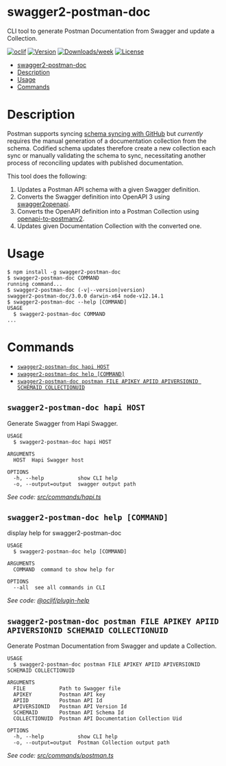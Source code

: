 # swagger2-postman-doc

CLI tool to generate Postman Documentation from Swagger and update a Collection.

[![oclif](https://img.shields.io/badge/cli-oclif-brightgreen.svg)](https://oclif.io)
[![Version](https://img.shields.io/npm/v/swagger2-postman-doc.svg)](https://npmjs.org/package/swagger2-postman-doc)
[![Downloads/week](https://img.shields.io/npm/dw/swagger2-postman-doc.svg)](https://npmjs.org/package/swagger2-postman-doc)
[![License](https://img.shields.io/npm/l/swagger2-postman-doc.svg)](https://github.com/auzwang/swagger2-postman-doc/blob/master/package.json)

<!-- toc -->

- [swagger2-postman-doc](#swagger2-postman-doc)
- [Description](#description)
- [Usage](#usage)
- [Commands](#commands)
<!-- tocstop -->

# Description

<!-- description -->

Postman supports syncing [schema syncing with GitHub](https://learning.postman.com/docs/integrations/available-integrations/github/#syncing-your-api-schemas-on-github)
but _currently_ requires the manual generation of a documentation collection from the
schema. Codified schema updates therefore create a new collection each sync or manually
validating the schema to sync, necessitating another process of reconciling updates with
published documentation.

This tool does the following:

1. Updates a Postman API schema with a given Swagger definition.
2. Converts the Swagger definition into OpenAPI 3 using [swagger2openapi](https://github.com/Mermade/oas-kit/blob/master/packages/swagger2openapi/).
3. Converts the OpenAPI definition into a Postman Collection using [openapi-to-postmanv2](https://github.com/postmanlabs/openapi-to-postman).
4. Updates given Documentation Collection with the converted one.

<!-- descriptionstop -->

# Usage

<!-- usage -->

```sh-session
$ npm install -g swagger2-postman-doc
$ swagger2-postman-doc COMMAND
running command...
$ swagger2-postman-doc (-v|--version|version)
swagger2-postman-doc/3.0.0 darwin-x64 node-v12.14.1
$ swagger2-postman-doc --help [COMMAND]
USAGE
  $ swagger2-postman-doc COMMAND
...
```

<!-- usagestop -->

# Commands

<!-- commands -->

- [`swagger2-postman-doc hapi HOST`](#swagger2-postman-doc-hapi-host)
- [`swagger2-postman-doc help [COMMAND]`](#swagger2-postman-doc-help-command)
- [`swagger2-postman-doc postman FILE APIKEY APIID APIVERSIONID SCHEMAID COLLECTIONUID`](#swagger2-postman-doc-postman-file-apikey-apiid-apiversionid-schemaid-collectionuid)

## `swagger2-postman-doc hapi HOST`

Generate Swagger from Hapi Swagger.

```
USAGE
  $ swagger2-postman-doc hapi HOST

ARGUMENTS
  HOST  Hapi Swagger host

OPTIONS
  -h, --help           show CLI help
  -o, --output=output  swagger output path
```

_See code: [src/commands/hapi.ts](https://github.com/auzwang/swagger2-postman-doc/blob/v3.0.0/src/commands/hapi.ts)_

## `swagger2-postman-doc help [COMMAND]`

display help for swagger2-postman-doc

```
USAGE
  $ swagger2-postman-doc help [COMMAND]

ARGUMENTS
  COMMAND  command to show help for

OPTIONS
  --all  see all commands in CLI
```

_See code: [@oclif/plugin-help](https://github.com/oclif/plugin-help/blob/v3.2.0/src/commands/help.ts)_

## `swagger2-postman-doc postman FILE APIKEY APIID APIVERSIONID SCHEMAID COLLECTIONUID`

Generate Postman Documentation from Swagger and update a Collection.

```
USAGE
  $ swagger2-postman-doc postman FILE APIKEY APIID APIVERSIONID SCHEMAID COLLECTIONUID

ARGUMENTS
  FILE           Path to Swagger file
  APIKEY         Postman API key
  APIID          Postman API Id
  APIVERSIONID   Postman API Version Id
  SCHEMAID       Postman API Schema Id
  COLLECTIONUID  Postman API Documentation Collection Uid

OPTIONS
  -h, --help           show CLI help
  -o, --output=output  Postman Collection output path
```

_See code: [src/commands/postman.ts](https://github.com/auzwang/swagger2-postman-doc/blob/v3.0.0/src/commands/postman.ts)_

<!-- commandsstop -->
